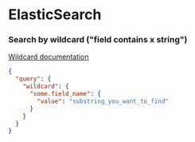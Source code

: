 # ElasticSearch

### Search by wildcard ("field contains x string")
[Wildcard documentation](https://www.elastic.co/guide/en/elasticsearch/reference/current/query-dsl-wildcard-query.html)
```json
{
  "query": {
    "wildcard": {
      "some.field_name": {
        "value": "substring_you_want_to_find"
      }
    }
  }
}
```
